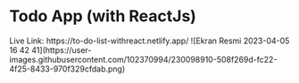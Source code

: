 <h1> Todo App (with ReactJs) </h1>
Live Link: https://to-do-list-withreact.netlify.app/
![Ekran Resmi 2023-04-05 16 42 41](https://user-images.githubusercontent.com/102370994/230098910-508f269d-fc22-4f25-8433-970f329cfdab.png)
